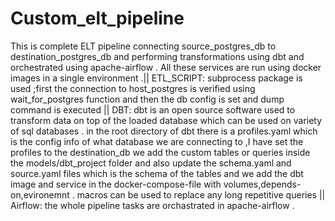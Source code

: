 # Custom_elt_pipeline
This is complete ELT pipeline connecting source_postgres_db to destination_postgres_db and performing transformations using dbt and orchestrated using apache-airflow .
All these services are run using docker images in a single environment .|| 
ETL_SCRIPT:
subprocess package is used ;first the connection to host_postgres is verified using wait_for_postgres function and then the db config is set 
and dump command is executed 
|| DBT:
dbt is an open source software used to transform data on top of the loaded database which can be used on variety of sql databases .
in the root directory of dbt there is a profiles.yaml which is the config info of what database we are connecting to ,I have set the profiles 
to the destination_db
we add the custom tables or queries inside the models/dbt_project folder and also update the schema.yaml and source.yaml files which is the schema of the tables
and we add the dbt image and service in the docker-compose-file with volumes,depends-on,evironemnt .
macros can be used to replace any long repetitive queries 
|| Airflow:
the whole pipeline tasks are orchastrated in apache-airflow  .
